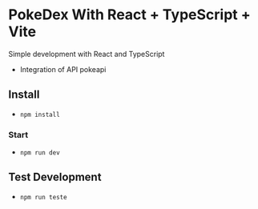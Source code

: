 # PokeDex With React + TypeScript + Vite

Simple development with React and TypeScript
  - Integration of API pokeapi
  
## Install
- `npm install`

### Start

- `npm run dev`

## Test Development
- `npm run teste `
